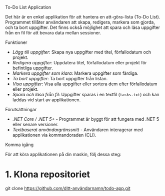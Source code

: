 To-Do List Application 

Det här är en enkel applikation för att hantera en att-göra-lista (To-Do List). Programmet tillåter användaren att skapa, redigera, markera som gjorda, och ta bort uppgifter. Det finns också möjlighet att spara och läsa uppgifter från en fil för att bevara data mellan sessioner.

 Funktioner
- *Lägg till uppgifter*: Skapa nya uppgifter med titel, förfallodatum och projekt.
- *Redigera uppgifter*: Uppdatera titel, förfallodatum eller projekt för befintliga uppgifter.
- *Markera uppgifter som klara*: Markera uppgifter som färdiga.
- *Ta bort uppgifter*: Ta bort uppgifter från listan.
- *Visa uppgifter*: Visa alla uppgifter eller sortera dem efter förfallodatum eller projekt.
- *Spara och läsa från fil*: Uppgifter sparas i en textfil (`tasks.txt`) och kan laddas vid start av applikationen.

Förutsättningar
- *.NET Core / .NET 5+* - Programmet är byggt för att fungera med .NET 5 eller senare versioner.
- *Textbaserat användargränssnitt* - Användaren interagerar med applikationen via kommandoraden (CLI).

 Komma igång

För att köra applikationen på din maskin, följ dessa steg:

# 1. Klona repositoriet


git clone https://github.com/ditt-användarnamn/todo-app.git

